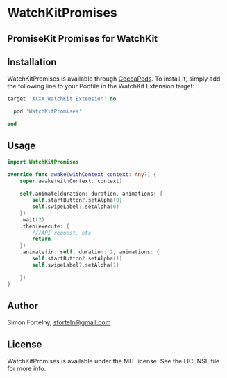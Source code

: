 # WatchKitPromises


## PromiseKit Promises for WatchKit


## Installation

WatchKitPromises is available through [CocoaPods](http://cocoapods.org). To install
it, simply add the following line to your Podfile in the WatchKit Extension target:

```ruby
target 'XXXX WatchKit Extension' do

  pod 'WatchKitPromises'

end
```

## Usage

```swift
import WatchKitPromises

override func awake(withContext context: Any?) {
    super.awake(withContext: context)
    
    self.animate(duration: duration, animations: {
        self.startButton?.setAlpha(0)
        self.swipeLabel?.setAlpha(0)
    })
    .wait(2)
    .then(execute: {
        ///API request, etc
        return
    })
    .animate(in: self, duration: 2, animations: {
        self.startButton?.setAlpha(1)
        self.swipeLabel?.setAlpha(1)

    })
}
```



## Author

Simon Fortelny, sforteln@gmail.com

## License

WatchKitPromises is available under the MIT license. See the LICENSE file for more info.
